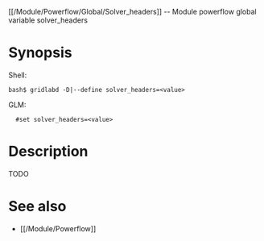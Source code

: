 [[/Module/Powerflow/Global/Solver_headers]] -- Module powerflow global variable solver_headers

# Synopsis

Shell:

~~~
bash$ gridlabd -D|--define solver_headers=<value>
~~~

GLM:

~~~
  #set solver_headers=<value>
~~~

# Description

TODO

# See also

* [[/Module/Powerflow]]
